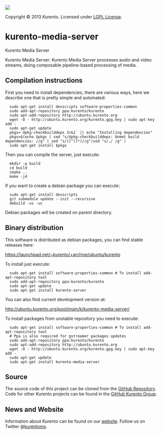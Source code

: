 [![][KurentoImage]][website]

Copyright © 2013 Kurento. Licensed under [LGPL License].

kurento-media-server
==========
Kurento Media Server

Kurento Media Server: Kurento Media Server processes audio and video streams,
doing composable pipeline-based processing of media.

Compilation instructions
------

First you need to install dependencies, there are various ways, here we describe
one that is pretty simple and automated:

```
  sudo apt-get install devscripts software-properties-common
  sudo add-apt-repository ppa:kurento/kurento
  sudo apt-add-repository http://ubuntu.kurento.org
  wget -O - http://ubuntu.kurento.org/kurento.gpg.key | sudo apt-key add -
  sudo apt-get update
  pkgs=`dpkg-checkbuilddeps 2>&1` || echo "Installing dependencies"
  pkgs=$(echo $pkgs | sed "s/dpkg-checkbuilddeps: Unmet build dependencies: //g" | sed "s/([^)]*)//g"|sed "s/,/ /g" )
  sudo apt-get install $pkgs
```

Then you can compile the server, just execute:

```
  mkdir -p build
  cd build
  cmake ..
  make -j4
```

If you want to create a debian package you can execute:

```
  sudo apt-get install devscripts
  git submodule update --init --recursive
  debuild -us -uc
```

Debian packages will be created on parent directory.

Binary distribution
-------------------

This software is distributed as debian packages, you can find stable releases
here:

https://launchpad.net/~kurento/+archive/ubuntu/kurento

To install just execute:

```
  sudo apt-get install software-properties-common # To install add-apt-repository tool
  sudo add-apt-repository ppa:kurento/kurento
  sudo apt-get update
  sudo apt-get install kurento-server
```

You can also find current development version at:

http://ubuntu.kurento.org/pool/main/k/kurento-media-server/

To install packages from unstable repository you need to execute:

```
  sudo apt-get install software-properties-common # To install add-apt-repository tool
  # Ppa is also required for gstreamer packages updates
  sudo add-apt-repository ppa:kurento/kurento
  sudo apt-add-repository http://ubuntu.kurento.org
  wget -O - http://ubuntu.kurento.org/kurento.gpg.key | sudo apt-key add -
  sudo apt-get update
  sudo apt-get install kurento-media-server
```

Source
------
The source code of this project can be cloned from the [GitHub Repository].
Code for other Kurento projects can be found in the [GitHub Kurento Group].

News and Website
----------------
Information about Kurento can be found on our [website].
Follow us on Twitter @[kurentoms].

[KurentoImage]: https://avatars1.githubusercontent.com/u/5392839?s=120
[LGPL License]: http://www.gnu.org/licenses/lgpl-2.1.html
[GitHub Repository]: https://github.com/kurento/kurento-media-server
[GitHub Kurento Group]: https://github.com/kurento
[website]: http://kurento.org
[kurentoms]: http://twitter.com/kurentoms

